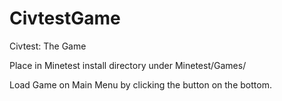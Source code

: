 # CivtestGame
Civtest: The Game

Place in Minetest install directory under Minetest/Games/

Load Game on Main Menu by clicking the button on the bottom.
